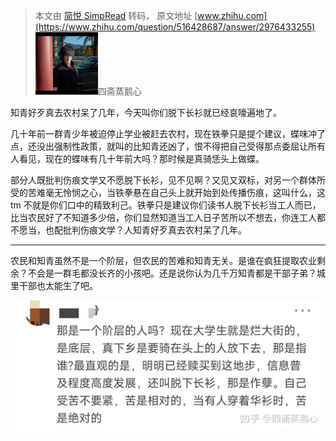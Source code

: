 > 本文由 [简悦 SimpRead](http://ksria.com/simpread/) 转码， 原文地址 [www.zhihu.com](https://www.zhihu.com/question/516428687/answer/2976433255) ![60e6443a6f3995d31bfc69ad14493352_MD5](../assets/60e6443a6f3995d31bfc69ad14493352_MD5.png)四斋蒸鹅心

知青好歹真去农村呆了几年，今天叫你们脱下长衫就已经哀嚎遍地了。

几十年前一群青少年被迫停止学业被赶去农村，现在铁拳只是提个建议，蝶味冲了点，还没出强制性政策，就叫的比知青还凶了，恨不得把自己受得那点委屈让所有人看见，现在的蝶味有几十年前大吗？那时候是真骑恁头上做蝶。

部分人既批判伤痕文学又不愿脱下长衫，见不见啊？又见又双标，对另一个群体所受的苦难毫无怜悯之心，当铁拳悬在自己头上就开始到处传播伤痕，这叫什么，这 tm 不就是你们口中的精致利己。铁拳只是建议你们读书人脱下长衫当工人而已，比当农民好了不知道多少倍，你们显然知道当工人日子苦所以不想去，你连工人都不愿当，也配批判伤痕文学？人知青好歹真去农村呆了几年。

* * *

农民和知青虽然不是一个阶层，但农民的苦难和知青无关。是谁在疯狂提取农业剩余？不会是一群毛都没长齐的小孩吧。还是说你认为几千万知青都是干部子弟？城里干部也太能生了吧。

![eed09711646a7734a3cbbdb2e9a8c69b_MD5](../assets/eed09711646a7734a3cbbdb2e9a8c69b_MD5.jpg)
